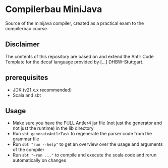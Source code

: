 # Compilerbau MiniJava
Source of the minijava compiler, created as a practical exam to the compilerbau course.

## Disclaimer
The contents of this repository are based on and extend the Antlr Code Template for the decaf language
provided by [...] DHBW-Stuttgart. 

## prerequisites
- JDK (v21.x.x recommended)
- Scala and sbt

## Usage
- Make sure you have the FULL Antler4 jar file (not just the generator and not just the runtime) in the lib directory
- Run `sbt generateAntlrTask` to regenerate the parser code from the grammar file
- Run `sbt "run --help"` to get an overview over the usage and arguments of the compiler 
- Run `sbt "~run ..."` to compile and execute the scala code and rerun automatically on changes